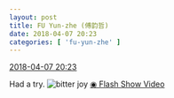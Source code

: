 ```yaml
---
layout: post
title: FU Yun-zhe (傅韵哲)
date: 2018-04-07 20:23
categories: [ 'fu-yun-zhe' ]
---
```


<div class="weibo-info">
  <a href="https://weibo.com/6505655408/Gb1iu8omW">2018-04-07 20:23</a>
</div>

Had a try. ![bitter joy](https://img.t.sinajs.cn/t4/appstyle/expression/ext/normal/2c/moren_yunbei_org.png) [◉ Flash Show Video](https://weibo.com/tv/v/Gb1iu8omW)
